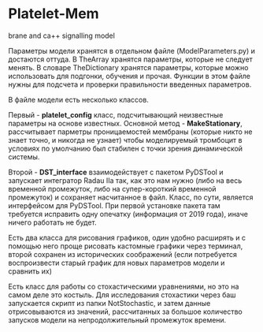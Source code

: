 # Platelet-Mem
brane and ca++ signalling model

Параметры модели хранятся в отдельном файле (ModelParameters.py) и достаются оттуда. В TheArray хранятся параметры, которые не следует менять. В словаре TheDictionary хранятся параметры, которые можно использовать для подгонки, обучения и прочая. Функции в этом файле нужны для подсчета и проверки правильности введенных параметров.

В файле модели есть несколько классов.

Первый - **platelet_config** класс, подсчитывающий неизвестные параметры на основе известных. Основной метод - **MakeStationary**, рассчитывает парметры проницаемостей мембраны (которые никто не знает точно, и никогда не узнает) чтобы моделируемый тромбоцит в условиях по умолчанию был стабилен с точки зрения динамической системы.

Второй - **DST_interface** взаимодействует с пакетом PyDSTool и запускает интегратор Radau IIa так, как это нам нужно (либо на весь временной промежуток, либо на супер-короткий временной промежуток) и сохраняет насчитанное в файл. Класс, по сути, является интерфейсом для PyDSTool. При первой установке пакета там требуется исправить одну опечатку (информация от 2019 года), иначе ничего работать не будет.

Есть два класса для рисования графиков, один удобно расширять и с помощью него проще рисовать кастомные графики через терминал, второй сохранен из исторических соображений (если потребуется воспроизвести старый график для новых параметров модели и сравнить их)

Есть класс для работы со стохастическими уравнениями, но это на самом деле это костыль. Для исследования стохастики через баш запускается скрипт из папки NotStochastic, и затем данные отрисовываются из значений, рассчитанных за большое количество запусков модели на непродолжительный промежуток времени.
